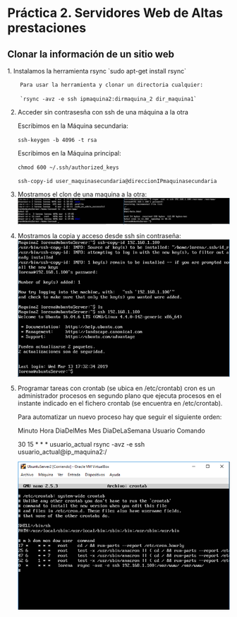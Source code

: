 <H1>Práctica 2. Servidores Web de Altas prestaciones</H1>
<H2>Clonar la información de un sitio web</H2>
	1. Instalamos la herramienta rsync
  		`sudo apt-get install rsync`
  
 		Para usar la herramienta y clonar un directoria cualquier: 
 
   		`rsync -avz -e ssh ipmaquina2:dirmaquina_2 dir_maquina1`
   
2. Acceder sin contrasesña con ssh de una máquina a la otra

	Escribimos en la Máquina secundaria:

  	`ssh-keygen -b 4096 -t rsa`
  
	Escribimos en la Máquina principal:

  	`chmod 600 ~/.ssh/authorized_keys`
  
  	`ssh-copy-id user_maquinasecundaria@direccionIPmaquinasecundaria`
  
3. Mostramos el clon de una maquina a la otra:
 	![img](https://github.com/lorcaspal/SWAP1819/blob/master/practica2/images/ClonM1.PNG)
 4. Mostramos la copia y acceso desde ssh sin contraseña:
 	![img](https://github.com/lorcaspal/SWAP1819/blob/master/practica2/images/copiaYaccesoSinClaveM1.PNG)
 5. Programar tareas con crontab (se ubica en /etc/crontab) cron es un administrador procesos en segundo plano que ejecuta procesos en el instante indicado en el fichero crontab (se encuentra en /etc/crontab).

  	Para automatizar un nuevo proceso hay que seguir el siguiente orden:

  	Minuto Hora DiaDelMes Mes DiaDeLaSemana Usuario Comando

  	30 15 * * * usuario_actual rsync -avz -e ssh usuario_actual@ip_maquina2:/

	![img](https://github.com/lorcaspal/SWAP1819/blob/master/practica2/images/Crontab.PNG)
